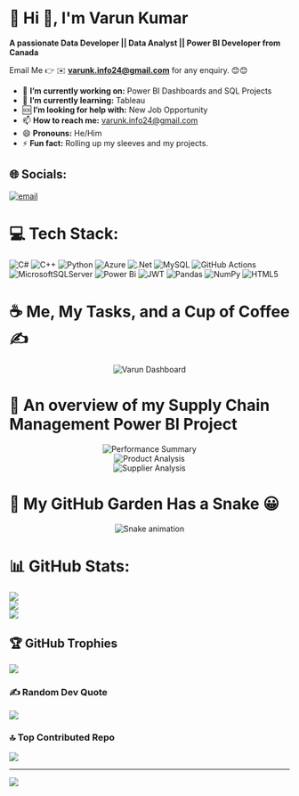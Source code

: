# 💫 Hi 👋, I'm Varun Kumar
**A passionate Data Developer || Data Analyst || Power BI Developer from Canada**

Email Me 👉 ✉️ **varunk.info24@gmail.com** for any enquiry. 😊😊

- 🔭 **I’m currently working on:** Power BI Dashboards and SQL Projects
- 🌱 **I’m currently learning:** Tableau
- 🆘 **I’m looking for help with:** New Job Opportunity
- 📫 **How to reach me:** varunk.info24@gmail.com
- 😄 **Pronouns:** He/Him
- ⚡ **Fun fact:** Rolling up my sleeves and my projects.

  
## 🌐 Socials:
[![email](https://img.shields.io/badge/Email-D14836?logo=gmail&logoColor=white)](mailto:varunk.info24@gmail.com) 

# 💻 Tech Stack:
![C#](https://img.shields.io/badge/c%23-%23239120.svg?style=for-the-badge&logo=csharp&logoColor=white) ![C++](https://img.shields.io/badge/c++-%2300599C.svg?style=for-the-badge&logo=c%2B%2B&logoColor=white) ![Python](https://img.shields.io/badge/python-3670A0?style=for-the-badge&logo=python&logoColor=ffdd54) ![Azure](https://img.shields.io/badge/azure-%230072C6.svg?style=for-the-badge&logo=microsoftazure&logoColor=white) ![.Net](https://img.shields.io/badge/.NET-5C2D91?style=for-the-badge&logo=.net&logoColor=white) ![MySQL](https://img.shields.io/badge/mysql-4479A1.svg?style=for-the-badge&logo=mysql&logoColor=white) ![GitHub Actions](https://img.shields.io/badge/github%20actions-%232671E5.svg?style=for-the-badge&logo=githubactions&logoColor=white) ![MicrosoftSQLServer](https://img.shields.io/badge/Microsoft%20SQL%20Server-CC2927?style=for-the-badge&logo=microsoft%20sql%20server&logoColor=white) ![Power Bi](https://img.shields.io/badge/power_bi-F2C811?style=for-the-badge&logo=powerbi&logoColor=black) ![JWT](https://img.shields.io/badge/JWT-black?style=for-the-badge&logo=JSON%20web%20tokens) ![Pandas](https://img.shields.io/badge/pandas-%23150458.svg?style=for-the-badge&logo=pandas&logoColor=white) ![NumPy](https://img.shields.io/badge/numpy-%23013243.svg?style=for-the-badge&logo=numpy&logoColor=white) ![HTML5](https://img.shields.io/badge/html5-%23E34F26.svg?style=for-the-badge&logo=html5&logoColor=white)


# ☕ Me, My Tasks, and a Cup of Coffee ✍
<!-- Dashboard Style-->
<div align="center">
  <img src="https://github.com/user-attachments/assets/8789dc59-3c0d-48b1-bd2c-3c376972d716" alt="Varun Dashboard" />
</div>




<!-- Supply chain project Varun -->
# 📝 An overview of my Supply Chain Management Power BI Project
<div align="center">
  <img src="https://github.com/user-attachments/assets/2193d8c6-a21f-434a-881c-3b418afdc41f" alt="Performance Summary" />
</div>

<div align="center">
  <img src="https://github.com/user-attachments/assets/67527097-0e85-44c7-832c-837125e451ee" alt="Product Analysis" />
</div>

<div align="center">
  <img src="https://github.com/user-attachments/assets/752c5d9a-543c-4995-8319-e9df7b7f5761" alt="Supplier Analysis" />
</div>


# 🐍 My GitHub Garden Has a Snake 😀‎
<!-- Snake Game Repo View -->
<div align="center">
  <img src="https://profile-readme-generator.com/assets/snake.svg" alt="Snake animation" />
</div>

# 📊 GitHub Stats:
![](https://github-readme-stats.vercel.app/api?username=varunkumar24111&theme=dark&hide_border=false&include_all_commits=true&count_private=false)<br/>
![](https://nirzak-streak-stats.vercel.app/?user=varunkumar24111&theme=dark&hide_border=false)<br/>
![](https://github-readme-stats.vercel.app/api/top-langs/?username=varunkumar24111&theme=dark&hide_border=false&include_all_commits=true&count_private=false&layout=compact)

## 🏆 GitHub Trophies
![](https://github-profile-trophy.vercel.app/?username=varunkumar24111&theme=radical&no-frame=false&no-bg=true&margin-w=4)

### ✍️ Random Dev Quote
![](https://quotes-github-readme.vercel.app/api?type=horizontal&theme=radical)

### 🔝 Top Contributed Repo
![](https://github-contributor-stats.vercel.app/api?username=varunkumar24111&limit=5&theme=dark&combine_all_yearly_contributions=true)

---
[![](https://visitcount.itsvg.in/api?id=varunkumar24111&icon=0&color=0)](https://visitcount.itsvg.in)

<!-- Proudly created with GPRM ( https://gprm.itsvg.in ) -->
